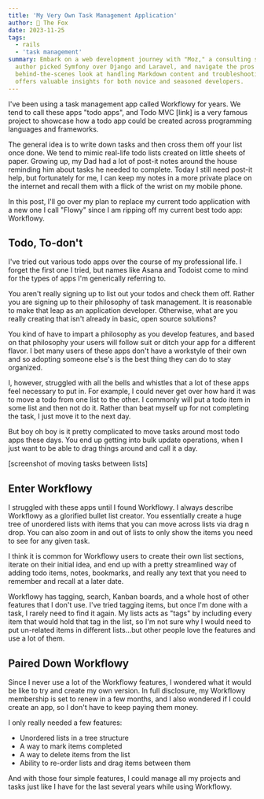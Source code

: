 ```yaml
---
title: 'My Very Own Task Management Application'
author: 🦊 The Fox
date: 2023-11-25
tags: 
  - rails
  - 'task management'
summary: Embark on a web development journey with "Moz," a consulting site built using Symfony. Find out why the
  author picked Symfony over Django and Laravel, and navigate the pros and cons of using Tailwind CSS. Get a
  behind-the-scenes look at handling Markdown content and troubleshooting common Symfony issues. This blog post
  offers valuable insights for both novice and seasoned developers.
---
```


I've been using a task management app called Workflowy for years. We tend to call these apps "todo apps", and Todo 
MVC [link] is a very famous project to showcase how a todo app could be created across programming languages and 
frameworks.

The general idea is to write down tasks and then cross them off your list once done. We tend to mimic real-life todo 
lists created on little sheets of paper. Growing up, my Dad had a lot of post-it notes around the house reminding 
him about tasks he needed to complete. Today I still need post-it help, but fortunately for me, I can keep my notes 
in a more private place on the internet and recall them with a flick of the wrist on my mobile phone. 

In this post, I'll go over my plan to replace my current todo application with a new one I call "Flowy" since I am 
ripping off my current best todo app: Workflowy.

## Todo, To-don't

I've tried out various todo apps over the course of my professional life. I forget the first one I tried, but names 
like Asana and Todoist come to mind for the types of apps I'm generically referring to. 

You aren't really signing up to list out your todos and check them off. Rather you are signing up to their 
philosophy of task management. It is reasonable to make that leap as an application developer. Otherwise, what are 
you really creating that isn't already in basic, open source solutions? 

You kind of have to impart a philosophy as you develop features, and based on that philosophy your users will follow 
suit or ditch your app for a different flavor. I bet many users of these apps don't have a workstyle of their own 
and so adopting someone else's is the best thing they can do to stay organized. 

I, however, struggled with all the bells and whistles that a lot of these apps feel necessary to put in. For example,
I could never get over how hard it was to move a todo from one list to the other. I commonly will put a todo item in 
some list and then not do it. Rather than beat myself up for not completing the task, I just move it to the next day.

But boy oh boy is it pretty complicated to move tasks around most todo apps these days. You end up getting into bulk 
update operations, when I just want to be able to drag things around and call it a day.

[screenshot of moving tasks between lists]

## Enter Workflowy

I struggled with these apps until I found Workflowy. I always describe Workflowy as a glorified bullet list creator. 
You essentially create a huge tree of unordered lists with items that you can move across lists via drag n drop. You 
can also zoom in and out of lists to only show the items you need to see for any given task. 

I think it is common for Workflowy users to create their own list sections, iterate on their initial idea, and end 
up with a pretty streamlined way of adding todo items, notes, bookmarks, and really any text that you need to 
remember and recall at a later date.

Workflowy has tagging, search, Kanban boards, and a whole host of other features that I don't use. I've tried 
tagging items, but once I'm done with a task, I rarely need to find it again. My lists acts as "tags" by including 
every item that would hold that tag in the list, so I'm not sure why I would need to put un-related items in 
different lists...but other people love the features and use a lot of them.

## Paired Down Workflowy

Since I never use a lot of the Workflowy features, I wondered what it would be like to try and create my own version.
In full disclosure, my Workflowy membership is set to renew in a few months, and I also wondered if I could create 
an app, so I don't have to keep paying them money. 

I only really needed a few features:

- Unordered lists in a tree structure 
- A way to mark items completed
- A way to delete items from the list
- Ability to re-order lists and drag items between them

And with those four simple features, I could manage all my projects and tasks just like I have for the last several 
years while using Workflowy.


